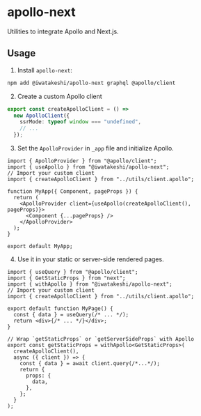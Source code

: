 # apollo-next

Utilities to integrate Apollo and Next.js.

## Usage

1. Install `apollo-next`:

```bash
npm add @iwatakeshi/apollo-next graphql @apollo/client
```

2. Create a custom Apollo client

```ts
export const createApolloClient = () =>
  new ApolloClient({
    ssrMode: typeof window === "undefined",
    // ...
  });
```

3. Set the `ApolloProvider` in `_app` file and initialize Apollo.

```tsx
import { ApolloProvider } from "@apollo/client";
import { useApollo } from "@iwatakeshi/apollo-next";
// Import your custom client
import { createApolloClient } from "../utils/client.apollo";

function MyApp({ Component, pageProps }) {
  return (
    <ApolloProvider client={useApollo(createApolloClient(), pageProps)}>
      <Component {...pageProps} />
    </ApolloProvider>
  );
}

export default MyApp;
```

4. Use it in your static or server-side rendered pages.

```tsx
import { useQuery } from "@apollo/client";
import { GetStaticProps } from "next";
import { withApollo } from "@iwatakeshi/apollo-next";
// Import your custom client
import { createApolloClient } from "../utils/client.apollo";

export default function MyPage() {
  const { data } = useQuery(/* ... */);
  return <div>{/* ... */}</div>;
}

// Wrap `getStaticProps` or `getServerSideProps` with Apollo
export const getStaticProps = withApollo<GetStaticProps>(
  createApolloClient(),
  async ({ client }) => {
    const { data } = await client.query(/*...*/);
    return {
      props: {
        data,
      },
    };
  }
);
```
